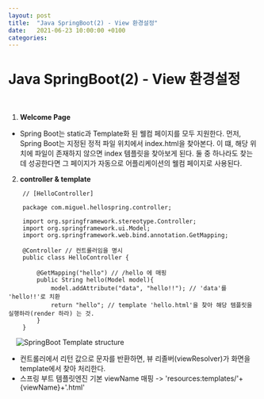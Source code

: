 ```yaml
---
layout: post
title:  "Java SpringBoot(2) - View 환경설정"
date:   2021-06-23 10:00:00 +0100
categories:
---
```


# Java SpringBoot(2) - View 환경설정
&nbsp;
&nbsp;
1. **Welcome Page**
- Spring Boot는 static과 Template화 된 웰컴 페이지를 모두 지원한다. 먼저, Spring Boot는 지정된 정적 파일 위치에서 index.html을 찾아본다. 이 떄, 해당 위치에 파일이 존재하지 않으면 index 템플릿을 찾아보게 된다. 둘 중 하나라도 찾는 데 성공한다면 그 페이지가 자동으로 어플리케이션의 웰컴 페이지로 사용된다.
&nbsp;
2. **controller & template**
&nbsp;
```
    // [HelloController]

    package com.miguel.hellospring.controller;

    import org.springframework.stereotype.Controller;
    import org.springframework.ui.Model;
    import org.springframework.web.bind.annotation.GetMapping;

    @Controller // 컨트롤러임을 명시
    public class HelloController {

        @GetMapping("hello") // /hello 에 매핑
        public String hello(Model model){
            model.addAttribute("data", "hello!!"); // 'data'를 'hello!!'로 치환
            return "hello"; // template 'hello.html'을 찾아 해당 템플릿을 실행하라(render 하라) 는 것.
        }
    }
```
&nbsp;
&nbsp;
![SpringBoot Template structure](../../../../assets/images/template_structure.png)
- 컨트롤러에서 리턴 값으로 문자를 반환하면, 뷰 리졸버(viewResolver)가 화면을 template에서 찾아 처리한다.
- 스프링 부트 템플릿엔진 기본 viewName 매핑 ->
    'resources:templates/'+{viewName}+'.html'

